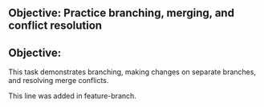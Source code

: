 ## Objective: Practice branching, merging, and conflict resolution
## Objective:
This task demonstrates branching, making changes on separate branches, and resolving merge conflicts.

This line was added in feature-branch.
